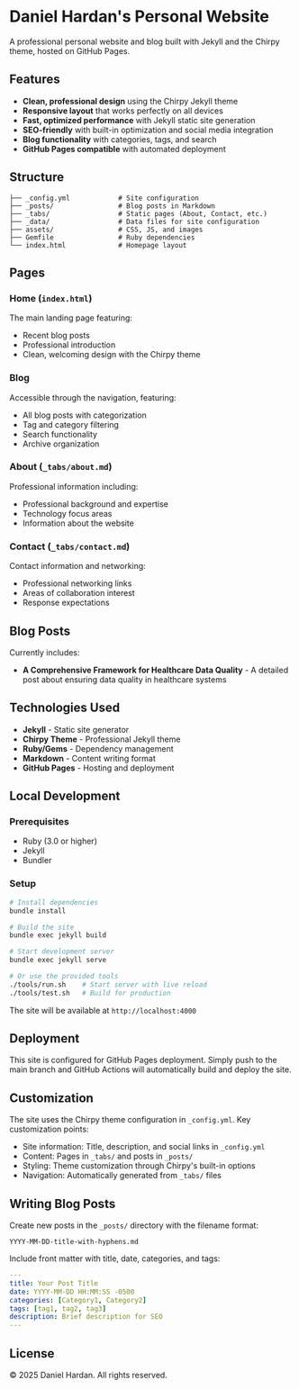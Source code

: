 # Daniel Hardan's Personal Website

A professional personal website and blog built with Jekyll and the Chirpy theme, hosted on GitHub Pages.

## Features

- **Clean, professional design** using the Chirpy Jekyll theme
- **Responsive layout** that works perfectly on all devices
- **Fast, optimized performance** with Jekyll static site generation
- **SEO-friendly** with built-in optimization and social media integration
- **Blog functionality** with categories, tags, and search
- **GitHub Pages compatible** with automated deployment

## Structure

```
├── _config.yml            # Site configuration
├── _posts/                # Blog posts in Markdown
├── _tabs/                 # Static pages (About, Contact, etc.)
├── _data/                 # Data files for site configuration
├── assets/                # CSS, JS, and images
├── Gemfile                # Ruby dependencies
└── index.html             # Homepage layout
```

## Pages

### Home (`index.html`)
The main landing page featuring:
- Recent blog posts
- Professional introduction
- Clean, welcoming design with the Chirpy theme

### Blog
Accessible through the navigation, featuring:
- All blog posts with categorization
- Tag and category filtering
- Search functionality
- Archive organization

### About (`_tabs/about.md`)
Professional information including:
- Professional background and expertise
- Technology focus areas
- Information about the website

### Contact (`_tabs/contact.md`)
Contact information and networking:
- Professional networking links
- Areas of collaboration interest
- Response expectations

## Blog Posts

Currently includes:
- **A Comprehensive Framework for Healthcare Data Quality** - A detailed post about ensuring data quality in healthcare systems

## Technologies Used

- **Jekyll** - Static site generator
- **Chirpy Theme** - Professional Jekyll theme
- **Ruby/Gems** - Dependency management
- **Markdown** - Content writing format
- **GitHub Pages** - Hosting and deployment

## Local Development

### Prerequisites
- Ruby (3.0 or higher)
- Jekyll
- Bundler

### Setup
```bash
# Install dependencies
bundle install

# Build the site
bundle exec jekyll build

# Start development server
bundle exec jekyll serve

# Or use the provided tools
./tools/run.sh    # Start server with live reload
./tools/test.sh   # Build for production
```

The site will be available at `http://localhost:4000`

## Deployment

This site is configured for GitHub Pages deployment. Simply push to the main branch and GitHub Actions will automatically build and deploy the site.

## Customization

The site uses the Chirpy theme configuration in `_config.yml`. Key customization points:

- Site information: Title, description, and social links in `_config.yml`
- Content: Pages in `_tabs/` and posts in `_posts/`
- Styling: Theme customization through Chirpy's built-in options
- Navigation: Automatically generated from `_tabs/` files

## Writing Blog Posts

Create new posts in the `_posts/` directory with the filename format:
```
YYYY-MM-DD-title-with-hyphens.md
```

Include front matter with title, date, categories, and tags:
```yaml
---
title: Your Post Title
date: YYYY-MM-DD HH:MM:SS -0500
categories: [Category1, Category2]
tags: [tag1, tag2, tag3]
description: Brief description for SEO
---
```

## License

© 2025 Daniel Hardan. All rights reserved.
